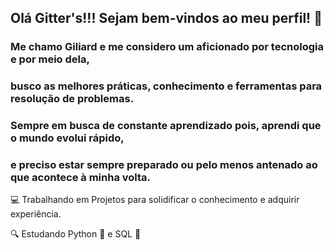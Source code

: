 ## Olá Gitter's!!! Sejam bem-vindos ao meu perfil! 👋

### Me chamo Giliard e me considero um aficionado por tecnologia e por meio dela,
### busco as melhores práticas, conhecimento e ferramentas para resolução de problemas.

### Sempre em busca de constante aprendizado pois, aprendi que o mundo evolui rápido,
### e preciso estar sempre preparado ou pelo menos antenado ao que acontece à minha volta.

:computer: Trabalhando em Projetos para solidificar o conhecimento e adquirir experiência.

:mag: Estudando Python :snake: e SQL :seedling:


<!--
**Gil-2130/Gil-2130** is a ✨ _special_ ✨ repository because its `README.md` (this file) appears on your GitHub profile.

Here are some ideas to get you started:

- 🔭 Atualmente trabalhando em projetos
- 🌱 I’m currently learning ...
- 👯 I’m looking to collaborate on ...
- 🤔 I’m looking for help with ...
- 💬 Ask me about ...
- 📫 How to reach me: ...
- 😄 Pronouns: ...
- ⚡ Fun fact: ...
-->
